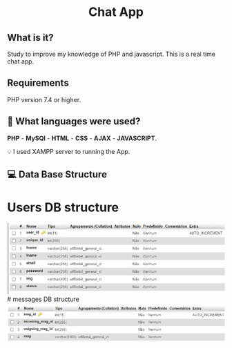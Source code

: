 <h1 align="center">
  Chat App
</h1>

## What is it?
Study to improve my knowledge of PHP and javascript. This is a real time chat app.

## Requirements
PHP version 7.4 or higher.

## 🎈 What languages were used?
 **PHP** - **MySQl** - **HTML** - **CSS** - **AJAX** - **JAVASCRIPT**. 
 
 💡 I used XAMPP server to running the App.
 
 ## 💻 Data Base Structure
 # Users DB structure
 <img src="assets/img/usersDB.PNG">
 # messages DB structure
 <img src="assets/img/messagesDB.PNG">
